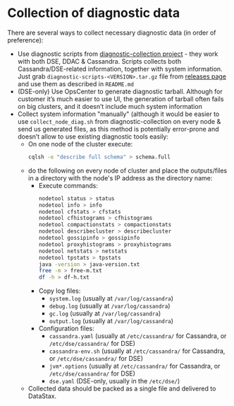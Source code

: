 # Collection of diagnostic data

There are several ways to collect necessary diagnostic data (in order of preference):
* Use diagnostic scripts from [diagnostic-collection project](https://github.com/DataStax-Toolkit/diagnostic-collection) - they work with both DSE, DDAC & Cassandra. Scripts collects both Cassandra/DSE-related information, together with system information. Just grab `diagnostic-scripts-<VERSION>.tar.gz` file from [releases page](https://github.com/DataStax-Toolkit/diagnostic-collection/releases) and use them as described in `README.md` 
* (DSE-only) Use OpsCenter to generate diagnostic tarball. Although for customer it’s much easier to use UI, the generation of tarball often fails on big clusters, and it doesn’t include much system information
* Collect system information "manually" (although it would be easier to use `collect_node_diag.sh` from diagnostic-collection on every node & send us generated files, as this method is potentially error-prone and doesn’t allow to use existing diagnostic tools easily:
  * On one node of the cluster execute:
    ```sh
    cqlsh -e "describe full schema" > schema.full
    ```
  * do the following on every node of cluster and place the outputs/files in a directory with the node's IP address as the directory name:
    * Execute commands:
      ```sh
      nodetool status > status
      nodetool info > info
      nodetool cfstats > cfstats
      nodetool cfhistograms > cfhistograms
      nodetool compactionstats > compactionstats
      nodetool describecluster > describecluster
      nodetool gossipinfo > gossipinfo
      nodetool proxyhistograms > proxyhistograms
      nodetool netstats > netstats
      nodetool tpstats > tpstats
      java -version > java-version.txt
      free -m > free-m.txt
      df -h > df-h.txt
      ```
    * Copy log files:
      * `system.log` (usually at `/var/log/cassandra`)
      * `debug.log`  (usually at `/var/log/cassandra`)
      * `gc.log` (usually at `/var/log/cassandra`)
      * `output.log` (usually at `/var/log/cassandra`)
    * Configuration files:
      * `cassandra.yaml` (usually at `/etc/cassandra/` for Cassandra, or `/etc/dse/cassandra/` for DSE)
      * `cassandra-env.sh` (usually at `/etc/cassandra/` for Cassandra, or `/etc/dse/cassandra/` for DSE)
      * `jvm*.options` (usually at `/etc/cassandra/` for Cassandra, or `/etc/dse/cassandra/` for DSE)
      * `dse.yaml` (DSE-only, usually in the `/etc/dse/`)
  * Collected data should be packed as a single file and delivered to DataStax.

